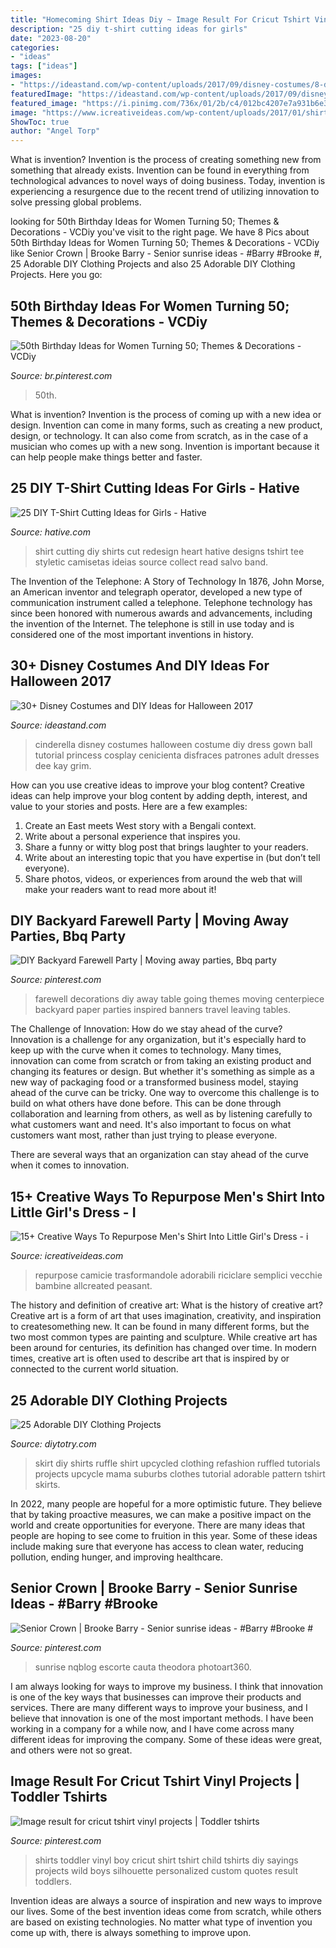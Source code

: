```yaml
---
title: "Homecoming Shirt Ideas Diy ~ Image Result For Cricut Tshirt Vinyl Projects"
description: "25 diy t-shirt cutting ideas for girls"
date: "2023-08-20"
categories:
- "ideas"
tags: ["ideas"]
images:
- "https://ideastand.com/wp-content/uploads/2017/09/disney-costumes/8-disney-halloween-costume-diy.jpg"
featuredImage: "https://ideastand.com/wp-content/uploads/2017/09/disney-costumes/8-disney-halloween-costume-diy.jpg"
featured_image: "https://i.pinimg.com/736x/01/2b/c4/012bc4207e7a931b6e36ebcdd888a8b6.jpg"
image: "https://www.icreativeideas.com/wp-content/uploads/2017/01/shirtdress5.jpg"
ShowToc: true
author: "Angel Torp"
---
```



What is invention?
Invention is the process of creating something new from something that already exists. Invention can be found in everything from technological advances to novel ways of doing business. Today, invention is experiencing a resurgence due to the recent trend of utilizing innovation to solve pressing global problems.

	

		
looking for 50th Birthday Ideas for Women Turning 50; Themes &amp; Decorations - VCDiy you've visit to the right page. We have 8 Pics about 50th Birthday Ideas for Women Turning 50; Themes &amp; Decorations - VCDiy like Senior Crown | Brooke Barry - Senior sunrise ideas - #Barry #Brooke #, 25 Adorable DIY Clothing Projects and also 25 Adorable DIY Clothing Projects. Here you go:
		
    
## 50th Birthday Ideas For Women Turning 50; Themes &amp; Decorations - VCDiy

<img loading=lazy src="https://i.pinimg.com/736x/ae/11/07/ae110795bff8c6b1a6b3f56e7b55bc03.jpg" onerror="this.onerror=null;this.src='https://tse2.mm.bing.net/th?id=OIP.8lM22q1Pp3o6FtxyFONL7AHaLH&amp;pid=15.1';" alt="50th Birthday Ideas for Women Turning 50; Themes &amp; Decorations - VCDiy">

_Source: br.pinterest.com_

>50th. 

	

What is invention?
Invention is the process of coming up with a new idea or design. Invention can come in many forms, such as creating a new product, design, or technology. It can also come from scratch, as in the case of a musician who comes up with a new song. Invention is important because it can help people make things better and faster.

    
## 25 DIY T-Shirt Cutting Ideas For Girls - Hative

<img loading=lazy src="https://hative.com/wp-content/uploads/2014/11/diy-tshirt-cutting-ideas/2-heart-t-shirt-cutting.jpg" onerror="this.onerror=null;this.src='https://tse2.mm.bing.net/th?id=OIP.I-pC37sxVgpTaGSs02JXQQHaHh&amp;pid=15.1';" alt="25 DIY T-Shirt Cutting Ideas for Girls - Hative">

_Source: hative.com_

>shirt cutting diy shirts cut redesign heart hative designs tshirt tee styletic camisetas ideias source collect read salvo band. 

	

The Invention of the Telephone: A Story of Technology
In 1876, John Morse, an American inventor and telegraph operator, developed a new type of communication instrument called a telephone. Telephone technology has since been honored with numerous awards and advancements, including the invention of the Internet. The telephone is still in use today and is considered one of the most important inventions in history.

    
## 30+ Disney Costumes And DIY Ideas For Halloween 2017

<img loading=lazy src="https://ideastand.com/wp-content/uploads/2017/09/disney-costumes/8-disney-halloween-costume-diy.jpg" onerror="this.onerror=null;this.src='https://tse3.mm.bing.net/th?id=OIP.GXIiHPfGgJHFwuPdfu92lgHaLG&amp;pid=15.1';" alt="30+ Disney Costumes and DIY Ideas for Halloween 2017">

_Source: ideastand.com_

>cinderella disney costumes halloween costume diy dress gown ball tutorial princess cosplay cenicienta disfraces patrones adult dresses dee kay grim. 

	

How can you use creative ideas to improve your blog content?
Creative ideas can help improve your blog content by adding depth, interest, and value to your stories and posts. Here are a few examples:
1. Create an East meets West story with a Bengali context.
2. Write about a personal experience that inspires you.
3. Share a funny or witty blog post that brings laughter to your readers.
4. Write about an interesting topic that you have expertise in (but don’t tell everyone).  
5. Share photos, videos, or experiences from around the web that will make your readers want to read more about it!

    
## DIY Backyard Farewell Party | Moving Away Parties, Bbq Party

<img loading=lazy src="https://i.pinimg.com/736x/17/ff/2f/17ff2f870716f82df45cfbec22ca51de--hawai-party-farewell-parties.jpg" onerror="this.onerror=null;this.src='https://tse4.mm.bing.net/th?id=OIP.clDaBOF0Vnfb41-uOgHtowHaLG&amp;pid=15.1';" alt="DIY Backyard Farewell Party | Moving away parties, Bbq party">

_Source: pinterest.com_

>farewell decorations diy away table going themes moving centerpiece backyard paper parties inspired banners travel leaving tables. 

	

The Challenge of Innovation: How do we stay ahead of the curve?
Innovation is a challenge for any organization, but it's especially hard to keep up with the curve when it comes to technology. Many times, innovation can come from scratch or from taking an existing product and changing its features or design. But whether it's something as simple as a new way of packaging food or a transformed business model, staying ahead of the curve can be tricky.
One way to overcome this challenge is to build on what others have done before. This can be done through collaboration and learning from others, as well as by listening carefully to what customers want and need. It's also important to focus on what customers want most, rather than just trying to please everyone.

There are several ways that an organization can stay ahead of the curve when it comes to innovation.

    
## 15+ Creative Ways To Repurpose Men&#039;s Shirt Into Little Girl&#039;s Dress - I

<img loading=lazy src="https://www.icreativeideas.com/wp-content/uploads/2017/01/shirtdress5.jpg" onerror="this.onerror=null;this.src='https://tse4.mm.bing.net/th?id=OIP.f8j6y52eMb90s2xYdIHNPAAAAA&amp;pid=15.1';" alt="15+ Creative Ways To Repurpose Men&#039;s Shirt Into Little Girl&#039;s Dress - i">

_Source: icreativeideas.com_

>repurpose camicie trasformandole adorabili riciclare semplici vecchie bambine allcreated peasant. 

	

The history and definition of creative art: What is the history of creative art?
Creative art is a form of art that uses imagination, creativity, and inspiration to createsomething new. It can be found in many different forms, but the two most common types are painting and sculpture. While creative art has been around for centuries, its definition has changed over time. In modern times, creative art is often used to describe art that is inspired by or connected to the current world situation.

    
## 25 Adorable DIY Clothing Projects

<img loading=lazy src="http://diytotry.com/wp-content/uploads/2015/11/Ruffle-Skirt-Out-Of-Old-T-Shirts.jpg" onerror="this.onerror=null;this.src='https://tse4.mm.bing.net/th?id=OIP.HDAMyN-8DYUIeoeJO6znVwHaMR&amp;pid=15.1';" alt="25 Adorable DIY Clothing Projects">

_Source: diytotry.com_

>skirt diy shirts ruffle shirt upcycled clothing refashion ruffled tutorials projects upcycle mama suburbs clothes tutorial adorable pattern tshirt skirts. 

	

In 2022, many people are hopeful for a more optimistic future. They believe that by taking proactive measures, we can make a positive impact on the world and create opportunities for everyone. There are many ideas that people are hoping to see come to fruition in this year. Some of these ideas include making sure that everyone has access to clean water, reducing pollution, ending hunger, and improving healthcare.

    
## Senior Crown | Brooke Barry - Senior Sunrise Ideas - #Barry #Brooke #

<img loading=lazy src="https://i.pinimg.com/736x/fa/52/19/fa5219994832003666cf5e602d40c381.jpg" onerror="this.onerror=null;this.src='https://tse2.mm.bing.net/th?id=OIP.Ur8aCex1UA4QLqeiAv1VvgHaNK&amp;pid=15.1';" alt="Senior Crown | Brooke Barry - Senior sunrise ideas - #Barry #Brooke #">

_Source: pinterest.com_

>sunrise nqblog escorte cauta theodora photoart360. 

	

I am always looking for ways to improve my business. I think that innovation is one of the key ways that businesses can improve their products and services. There are many different ways to improve your business, and I believe that innovation is one of the most important methods. I have been working in a company for a while now, and I have come across many different ideas for improving the company. Some of these ideas were great, and others were not so great.

    
## Image Result For Cricut Tshirt Vinyl Projects | Toddler Tshirts

<img loading=lazy src="https://i.pinimg.com/736x/01/2b/c4/012bc4207e7a931b6e36ebcdd888a8b6.jpg" onerror="this.onerror=null;this.src='https://tse2.mm.bing.net/th?id=OIP.DgR7PGJmXK656SKuHrOIcwHaJ4&amp;pid=15.1';" alt="Image result for cricut tshirt vinyl projects | Toddler tshirts">

_Source: pinterest.com_

>shirts toddler vinyl boy cricut shirt tshirt child tshirts diy sayings projects wild boys silhouette personalized custom quotes result toddlers. 

	

Invention ideas are always a source of inspiration and new ways to improve our lives. Some of the best invention ideas come from scratch, while others are based on existing technologies. No matter what type of invention you come up with, there is always something to improve upon.

